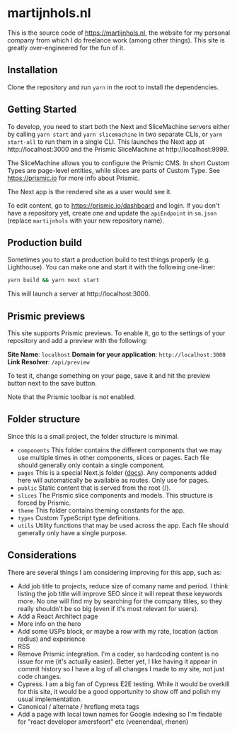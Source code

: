 # martijnhols.nl

This is the source code of https://martijnhols.nl, the website for my personal company from which I do freelance work (among other things). This site is greatly over-engineered for the fun of it.

## Installation

Clone the repository and run `yarn` in the root to install the dependencies.

## Getting Started

To develop, you need to start both the Next and SliceMachine servers either by calling `yarn start` and `yarn slicemachine` in two separate CLIs, or `yarn start-all` to run them in a single CLI. This launches the Next app at http://localhost:3000 and the Prismic SliceMachine at http://localhost:9999.

The SliceMachine allows you to configure the Prismic CMS. In short Custom Types are page-level entities, while slices are parts of Custom Type. See https://prismic.io for more info about Prismic.

The Next app is the rendered site as a user would see it.

To edit content, go to https://prismic.io/dashboard and login. If you don't have a repository yet, create one and update the `apiEndpoint` in `sm.json` (replace `martijnhols` with your new repository name).

## Production build

Sometimes you to start a production build to test things properly (e.g. Lighthouse). You can make one and start it with the following one-liner:

```bash
yarn build && yarn next start
```

This will launch a server at http://localhost:3000.

## Prismic previews

This site supports Prismic previews. To enable it, go to the settings of your repository and add a preview with the following:

**Site Name**: `localhost`
**Domain for your application**: `http://localhost:3000`
**Link Resolver**: `/api/preview`

To test it, change something on your page, save it and hit the preview button next to the save button.

Note that the Prismic toolbar is not enabled.

## Folder structure

Since this is a small project, the folder structure is minimal.

- `components` This folder contains the different components that we may use multiple times in other components, slices or pages. Each file should generally only contain a single component.
- `pages` This is a special Next.js folder ([docs](https://nextjs.org/docs/basic-features/pages)). Any components added here will automatically be available as routes. Only use for pages.
- `public` Static content that is served from the root (/).
- `slices` The Prismic slice components and models. This structure is forced by Prismic.
- `theme` This folder contains theming constants for the app.
- `types` Custom TypeScript type definitions.
- `utils` Utility functions that may be used across the app. Each file should generally only have a single purpose.

## Considerations

There are several things I am considering improving for this app, such as:

- Add job title to projects, reduce size of comany name and period. I think listing the job title will improve SEO since it will repeat these keywords more. No one will find my by searching for the company titles, so they really shouldn't be so big (even if it's most relevant for users).
- Add a React Architect page
- More info on the hero
- Add some USPs block, or maybe a row with my rate, location (action radius) and experience
- RSS
- Remove Prismic integration. I'm a coder, so hardcoding content is no issue for me (it's actually easier). Better yet, I like having it appear in commit history so I have a log of all changes I made to my site, not just code changes.
- Cypress. I am a big fan of Cypress E2E testing. While it would be overkill for this site, it would be a good opportunity to show off and polish my usual implementation.
- Canonical / alternate / hreflang meta tags
- Add a page with local town names for Google indexing so I'm findable for "react developer amersfoort" etc (veenendaal, rhenen)

